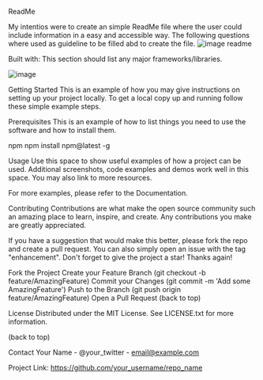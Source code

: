 ReadMe

My intentios were to create an simple ReadMe file where the user could include information in a easy and accessible way.
The following questions where used as guideline to be filled abd to create the file.
![image readme](https://user-images.githubusercontent.com/116593146/219515982-d204382f-c2ee-4b2d-b08b-a168490ddbc3.png)

Built with:
This section should list any major frameworks/libraries.


![image](https://user-images.githubusercontent.com/116593146/219516349-c7538f07-979f-4712-95c6-655e40915e76.png)

Getting Started
This is an example of how you may give instructions on setting up your project locally. To get a local copy up and running follow these simple example steps.

Prerequisites
This is an example of how to list things you need to use the software and how to install them.

npm
npm install npm@latest -g

Usage
Use this space to show useful examples of how a project can be used. Additional screenshots, code examples and demos work well in this space. You may also link to more resources.

For more examples, please refer to the Documentation.

Contributing
Contributions are what make the open source community such an amazing place to learn, inspire, and create. Any contributions you make are greatly appreciated.

If you have a suggestion that would make this better, please fork the repo and create a pull request. You can also simply open an issue with the tag "enhancement". Don't forget to give the project a star! Thanks again!

Fork the Project
Create your Feature Branch (git checkout -b feature/AmazingFeature)
Commit your Changes (git commit -m 'Add some AmazingFeature')
Push to the Branch (git push origin feature/AmazingFeature)
Open a Pull Request
(back to top)

License
Distributed under the MIT License. See LICENSE.txt for more information.

(back to top)

Contact
Your Name - @your_twitter - email@example.com

Project Link: https://github.com/your_username/repo_name
